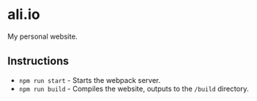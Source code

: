 # ali.io

My personal website.


## Instructions

* `npm run start` - Starts the webpack server.
* `npm run build` - Compiles the website, outputs to the `/build` directory.
